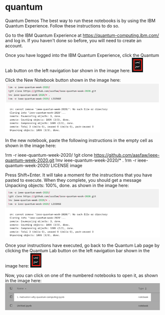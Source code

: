 # quantum
Quantum Demos
The best way to run these notebooks is by using the IBM Quantum Experience. Follow these instructions to do so.

Go to the IBM Quantum Experience at https://quantum-computing.ibm.com/ and log in. If you haven't done so before, you will need to create an account.

Once you have logged into the IBM Quantum Experience, click the Quantum Lab button on the left navigation bar shown in the image here: ![alt text](https://github.com/aasfaw/ieee-quantum-week-2020/blob/main/ieeeqw2020-abe-asfaw-talk-dependencies/images/quantumlab.png?raw=true)

Click the New Notebook button shown in the image here: ![alt text](https://github.com/aasfaw/ieee-quantum-week-2020/blob/main/ieeeqw2020-abe-asfaw-talk-dependencies/images/finishedcloning.png?raw=true)

In the new notebook, paste the following instructions in the empty cell as shown in the image here:


!rm -r ieee-quantum-week-2020/
!git clone https://github.com/aasfaw/ieee-quantum-week-2020.git
!mv ieee-quantum-week-2020/* .
!rm -r ieee-quantum-week-2020/ LICENSE
image

Press Shift+Enter. It will take a moment for the instructions that you have pasted to execute. When they complete, you should get a message Unpacking objects: 100%, done. as shown in the image here: ![alt text](https://github.com/aasfaw/ieee-quantum-week-2020/blob/main/ieeeqw2020-abe-asfaw-talk-dependencies/images/finishedcloning.png)

Once your instructions have executed, go back to the Quantum Lab page by clicking the Quantum Lab button on the left navigation bar shown in the image here: ![alt text](https://github.com/aasfaw/ieee-quantum-week-2020/raw/main/ieeeqw2020-abe-asfaw-talk-dependencies/images/quantumlab.png)

Now, you can click on one of the numbered notebooks to open it, as shown in the image here: ![alt text](https://github.com/aasfaw/ieee-quantum-week-2020/raw/main/ieeeqw2020-abe-asfaw-talk-dependencies/images/pickanotebook.png)
